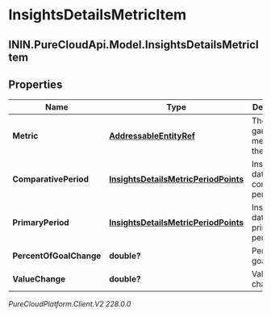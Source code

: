 # InsightsDetailsMetricItem

## ININ.PureCloudApi.Model.InsightsDetailsMetricItem

## Properties

|Name | Type | Description | Notes|
|------------ | ------------- | ------------- | -------------|
| **Metric** | [**AddressableEntityRef**](AddressableEntityRef) | The gamification metric for the data | [optional] |
| **ComparativePeriod** | [**InsightsDetailsMetricPeriodPoints**](InsightsDetailsMetricPeriodPoints) | Insights data in the comparative period | [optional] |
| **PrimaryPeriod** | [**InsightsDetailsMetricPeriodPoints**](InsightsDetailsMetricPeriodPoints) | Insights data in the primary period | [optional] |
| **PercentOfGoalChange** | **double?** | Percent of goal change | [optional] |
| **ValueChange** | **double?** | Value change | [optional] |



_PureCloudPlatform.Client.V2 228.0.0_
